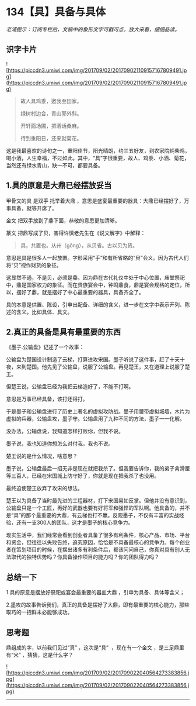 # 134【具】具备与具体

 *老浦提示：订阅专栏后，文稿中的象形文字可戳可点，放大来看，细细品读。*

## 识字卡片

![https://piccdn3.umiwi.com/img/201709/02/201709021109157167809491.jpg](https://piccdn3.umiwi.com/img/201709/02/201709021109157167809491.jpg)

> 故人具鸡黍，邀我至田家。
> 
> 绿树村边合，青山郭外斜。
> 
> 开轩面场圃，把酒话桑麻。
> 
> 待到重阳日，还来就菊花。

这是我最喜欢的诗句之一，重阳佳节，阳光晴朗，约三五好友，到农家院炖柴鸡，喝小酒，人生幸福，不过如此。其中，“具”字很重要，故人、鸡黍、小酒、菊花，当然还有绿水青山，缺一不可，都要具备。

## 1.具的原意是大鼎已经摆放妥当

甲骨文的具 是双手 托举着大鼎 ，意思是盛宴最重要的器具：大鼎已经摆好了，万事具备，就等开席了。

金文 把双手放到了鼎下面，恭敬的意思更加清晰。

篆文 把鼎写成了贝，害得许慎老先生在《说文解字》中解释：

> 具，共置也。从廾（gǒng），从贝省。古以贝为货。

意思是具是很多人一起放置。字形采用“手”和有所省略的“貝”会义。因为古代人们将“贝”视作财货的象征。

这显然不通，不是贝，必须是鼎。因为鼎在古代礼仪中处于中心位置，庙堂祭祀中，鼎是国家权力的象征。而在贵族宴会中，钟鸣鼎食，鼎是宴会规格的定位，所以，摆好了鼎，就是摆好了中心最重要的器具，具备齐全了。

具的本意是供置、陈设，引申出配备、详细的含义，进一步在文字中表示开列、陈述的含义。比如具体、具文。

## 2.真正的具备是具有最重要的东西

《墨子.公输盘》记述了一个故事：

公输盘为楚国设计制造了云梯，打算进攻宋国。墨子听说了这件事，赶了十天十夜，来到楚国。他先见了公输盘，说服了公输盘。再见楚王，又在道理上说服了楚王。

但楚王说，公输盘已经为我把云梯造好了，不能不打啊。

意思是万事已经具备，该打还得打。

于是墨子和公输盘进行了历史上著名的虚拟攻防战。墨子用腰带虚拟城墙，木片为虚拟的兵器，公输盘攻，墨子守。公输盘用了九种不同的方法，墨子一一化解。

没办法，公输盘说，我知道怎样打败你，但我不说。

墨子说，我也知道你想怎么对付我，我也不说。

楚王说的是什么情况，啥意思？

墨子说，公输盘最后一招无非是现在就把我杀了。但我要告诉你，我的弟子禽滑厘等三百人，已经在宋国城上防守好了，你就是现在把我杀了也没用。

最终迫使楚王放弃了攻宋的想法。

楚王以为具备了当时最先进的工程器材，打下宋国易如反掌。但他并没有意识到，公输盘只是一个工匠，再好的武器也要有好将军和强悍的军队啊。他具备的，并不是“具”的那个最重要的大鼎，有云梯也打不赢。反观墨子，不仅有丰富的实战经验，还有一支300人的团队，这才是墨子的核心竞争力。

现实生活中，我们经常会看到创业者具备了很多有利条件，核心产品、市场、平台和资金，但往往以失败告终，追究原因，恰恰是不具备最核心的竞争力。每个创业者在策划项目的时候，在摆出诸多有利条件后，都该问问自己，你真对具有别人无法取代的独特优势吗？你具备操作项目的能力吗？你的团队得力吗？

## 总结一下

1.具的原意是摆放好祭祀或宴会最重要的器皿大鼎 ，引申为具备、具体等含义；

2.墨攻的故事告诉我们，真正的具备是摆好了大鼎，即有最重要的核心能力，那些取巧的一招鲜未必能够成功。

## 思考题

鼎组成的字，以前我们见过“真” ，这次是“具”  ，现在有一个金文 ，是三足鼎里有“米” ，猜猜，这是什么字？

![https://piccdn3.umiwi.com/img/201709/02/201709022040564273383856.jpg](https://piccdn3.umiwi.com/img/201709/02/201709022040564273383856.jpg)

---
